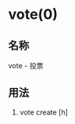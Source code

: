 # vote(0)

## 名称

vote - 投票

## 用法

1. vote create [<hours>h] <title> <choices>
2. vote list
3. vote view <投票编号>
4. vote select <投票编号> <选项编号>

## 描述

创建/列出/查看/选择投票

## 示例
```
vote create 24h global
114514
哼哼哼
啊啊啊啊啊啊啊啊啊啊啊啊啊啊啊啊
```
创建一个投票，有效期为24小时，投票公开，标题为"114514"，选项分别为:"哼哼哼" "啊啊啊啊啊啊啊啊啊啊啊啊啊啊啊啊"
homo特有的无处不在(喜)
投票被homo撅了(悲)

```
vote view 1
```
查看编号为1的投票

```
vote select 1 1
```
为编号为1的投票投第一个项

